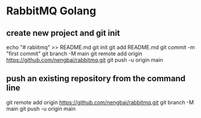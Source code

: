 # RabbitMQ Golang

## create new project and git init

echo "# rabiitmq" >> README.md
git init
git add README.md
git commit -m "first commit"
git branch -M main
git remote add origin <https://github.com/nengbai/rabbitmq.git>
git push -u origin main

## push an existing repository from the command line

git remote add origin <https://github.com/nengbai/rabbitmq.git>
git branch -M main
git push -u origin main
